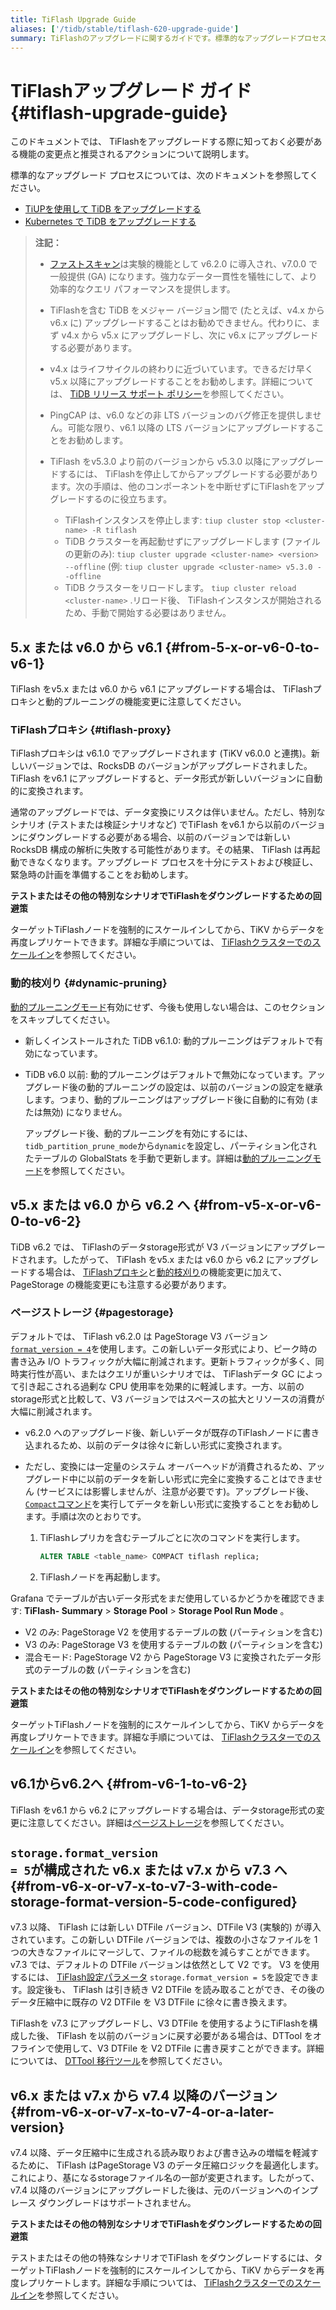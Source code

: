 ```yaml
---
title: TiFlash Upgrade Guide
aliases: ['/tidb/stable/tiflash-620-upgrade-guide']
summary: TiFlashのアップグレードに関するガイドです。標準的なアップグレードプロセスについては、別のドキュメントを参照してください。また、TiFlashを含むTiDBをメジャーバージョン間でアップグレードすることはお勧めできません。詳細については、TiDBリリースサポートポリシーを参照してください。また、TiFlashを停止してからアップグレードする必要があります。アップグレード後、TiFlashを再起動します。TiFlashのアップグレードには注意が必要です。
---
```


# TiFlashアップグレード ガイド {#tiflash-upgrade-guide}

このドキュメントでは、 TiFlashをアップグレードする際に知っておく必要がある機能の変更点と推奨されるアクションについて説明します。

標準的なアップグレード プロセスについては、次のドキュメントを参照してください。

-   [TiUPを使用して TiDB をアップグレードする](/upgrade-tidb-using-tiup.md)
-   [Kubernetes で TiDB をアップグレードする](https://docs.pingcap.com/tidb-in-kubernetes/stable/upgrade-a-tidb-cluster)

> **注記：**
>
> -   [ファストスキャン](/tiflash/use-fastscan.md)は実験的機能として v6.2.0 に導入され、v7.0.0 で一般提供 (GA) になります。強力なデータ一貫性を犠牲にして、より効率的なクエリ パフォーマンスを提供します。
>
> -   TiFlashを含む TiDB をメジャー バージョン間で (たとえば、v4.x から v6.x に) アップグレードすることはお勧めできません。代わりに、まず v4.x から v5.x にアップグレードし、次に v6.x にアップグレードする必要があります。
>
> -   v4.x はライフサイクルの終わりに近づいています。できるだけ早く v5.x 以降にアップグレードすることをお勧めします。詳細については、 [TiDB リリース サポート ポリシー](https://en.pingcap.com/tidb-release-support-policy/)を参照してください。
>
> -   PingCAP は、v6.0 などの非 LTS バージョンのバグ修正を提供しません。可能な限り、v6.1 以降の LTS バージョンにアップグレードすることをお勧めします。
>
> -   TiFlash をv5.3.0 より前のバージョンから v5.3.0 以降にアップグレードするには、 TiFlashを停止してからアップグレードする必要があります。次の手順は、他のコンポーネントを中断せずにTiFlashをアップグレードするのに役立ちます。
>
>     -   TiFlashインスタンスを停止します: `tiup cluster stop <cluster-name> -R tiflash`
>     -   TiDB クラスターを再起動せずにアップグレードします (ファイルの更新のみ): `tiup cluster upgrade <cluster-name> <version> --offline` (例: `tiup cluster upgrade <cluster-name> v5.3.0 --offline`
>     -   TiDB クラスターをリロードします。 `tiup cluster reload <cluster-name>` .リロード後、 TiFlashインスタンスが開始されるため、手動で開始する必要はありません。

## 5.x または v6.0 から v6.1 {#from-5-x-or-v6-0-to-v6-1}

TiFlash をv5.x または v6.0 から v6.1 にアップグレードする場合は、 TiFlashプロキシと動的プルーニングの機能変更に注意してください。

### TiFlashプロキシ {#tiflash-proxy}

TiFlashプロキシは v6.1.0 でアップグレードされます (TiKV v6.0.0 と連携)。新しいバージョンでは、RocksDB のバージョンがアップグレードされました。 TiFlash をv6.1 にアップグレードすると、データ形式が新しいバージョンに自動的に変換されます。

通常のアップグレードでは、データ変換にリスクは伴いません。ただし、特別なシナリオ (テストまたは検証シナリオなど) でTiFlash をv6.1 から以前のバージョンにダウングレードする必要がある場合、以前のバージョンでは新しい RocksDB 構成の解析に失敗する可能性があります。その結果、 TiFlash は再起動できなくなります。アップグレード プロセスを十分にテストおよび検証し、緊急時の計画を準備することをお勧めします。

**テストまたはその他の特別なシナリオでTiFlashをダウングレードするための回避策**

ターゲットTiFlashノードを強制的にスケールインしてから、TiKV からデータを再度レプリケートできます。詳細な手順については、 [TiFlashクラスターでのスケールイン](/scale-tidb-using-tiup.md#scale-in-a-tiflash-cluster)を参照してください。

### 動的枝刈り {#dynamic-pruning}

[動的プルーニングモード](/partitioned-table.md#dynamic-pruning-mode)有効にせず、今後も使用しない場合は、このセクションをスキップしてください。

-   新しくインストールされた TiDB v6.1.0: 動的プルーニングはデフォルトで有効になっています。

-   TiDB v6.0 以前: 動的プルーニングはデフォルトで無効になっています。アップグレード後の動的プルーニングの設定は、以前のバージョンの設定を継承します。つまり、動的プルーニングはアップグレード後に自動的に有効 (または無効) になりません。

    アップグレード後、動的プルーニングを有効にするには、 `tidb_partition_prune_mode`から`dynamic`を設定し、パーティション化されたテーブルの GlobalStats を手動で更新します。詳細は[動的プルーニングモード](/partitioned-table.md#dynamic-pruning-mode)を参照してください。

## v5.x または v6.0 から v6.2 へ {#from-v5-x-or-v6-0-to-v6-2}

TiDB v6.2 では、 TiFlashのデータstorage形式が V3 バージョンにアップグレードされます。したがって、 TiFlash をv5.x または v6.0 から v6.2 にアップグレードする場合は、 [TiFlashプロキシ](#tiflash-proxy)と[動的枝刈り](#dynamic-pruning)の機能変更に加えて、PageStorage の機能変更にも注意する必要があります。

### ページストレージ {#pagestorage}

デフォルトでは、 TiFlash v6.2.0 は PageStorage V3 バージョン[`format_version = 4`](/tiflash/tiflash-configuration.md#configure-the-tiflashtoml-file)を使用します。この新しいデータ形式により、ピーク時の書き込み I/O トラフィックが大幅に削減されます。更新トラフィックが多く、同時実行性が高い、またはクエリが重いシナリオでは、 TiFlashデータ GC によって引き起こされる過剰な CPU 使用率を効果的に軽減します。一方、以前のstorage形式と比較して、V3 バージョンではスペースの拡大とリソースの消費が大幅に削減されます。

-   v6.2.0 へのアップグレード後、新しいデータが既存のTiFlashノードに書き込まれるため、以前のデータは徐々に新しい形式に変換されます。
-   ただし、変換には一定量のシステム オーバーヘッドが消費されるため、アップグレード中に以前のデータを新しい形式に完全に変換することはできません (サービスには影響しませんが、注意が必要です)。アップグレード後、 [`Compact`コマンド](/sql-statements/sql-statement-alter-table-compact.md)を実行してデータを新しい形式に変換することをお勧めします。手順は次のとおりです。

    1.  TiFlashレプリカを含むテーブルごとに次のコマンドを実行します。

        ```sql
        ALTER TABLE <table_name> COMPACT tiflash replica;
        ```

    2.  TiFlashノードを再起動します。

Grafana でテーブルが古いデータ形式をまだ使用しているかどうかを確認できます: **TiFlash- Summary** &gt; **Storage Pool** &gt; **Storage Pool Run Mode** 。

-   V2 のみ: PageStorage V2 を使用するテーブルの数 (パーティションを含む)
-   V3 のみ: PageStorage V3 を使用するテーブルの数 (パーティションを含む)
-   混合モード: PageStorage V2 から PageStorage V3 に変換されたデータ形式のテーブルの数 (パーティションを含む)

**テストまたはその他の特別なシナリオでTiFlashをダウングレードするための回避策**

ターゲットTiFlashノードを強制的にスケールインしてから、TiKV からデータを再度レプリケートできます。詳細な手順については、 [TiFlashクラスターでのスケールイン](/scale-tidb-using-tiup.md#scale-in-a-tiflash-cluster)を参照してください。

## v6.1からv6.2へ {#from-v6-1-to-v6-2}

TiFlash をv6.1 から v6.2 にアップグレードする場合は、データstorage形式の変更に注意してください。詳細は[ページストレージ](#pagestorage)を参照してください。

## <code>storage.format_version = 5</code>が構成された v6.x または v7.x から v7.3 へ {#from-v6-x-or-v7-x-to-v7-3-with-code-storage-format-version-5-code-configured}

v7.3 以降、 TiFlash には新しい DTFile バージョン、DTFile V3 (実験的) が導入されています。この新しい DTFile バージョンでは、複数の小さなファイルを 1 つの大きなファイルにマージして、ファイルの総数を減らすことができます。 v7.3 では、デフォルトの DTFile バージョンは依然として V2 です。 V3 を使用するには、 [TiFlash設定パラメータ](/tiflash/tiflash-configuration.md) `storage.format_version = 5`を設定できます。設定後も、 TiFlash は引き続き V2 DTFile を読み取ることができ、その後のデータ圧縮中に既存の V2 DTFile を V3 DTFile に徐々に書き換えます。

TiFlashを v7.3 にアップグレードし、V3 DTFile を使用するようにTiFlashを構成した後、 TiFlash を以前のバージョンに戻す必要がある場合は、DTTool をオフラインで使用して、V3 DTFile を V2 DTFile に書き戻すことができます。詳細については、 [DTTool 移行ツール](/tiflash/tiflash-command-line-flags.md#dttool-migrate)を参照してください。

## v6.x または v7.x から v7.4 以降のバージョン {#from-v6-x-or-v7-x-to-v7-4-or-a-later-version}

v7.4 以降、データ圧縮中に生成される読み取りおよび書き込みの増幅を軽減するために、 TiFlash はPageStorage V3 のデータ圧縮ロジックを最適化します。これにより、基になるstorageファイル名の一部が変更されます。したがって、v7.4 以降のバージョンにアップグレードした後は、元のバージョンへのインプレース ダウングレードはサポートされません。

**テストまたはその他の特別なシナリオでTiFlashをダウングレードするための回避策**

テストまたはその他の特殊なシナリオでTiFlash をダウングレードするには、ターゲットTiFlashノードを強制的にスケールインしてから、TiKV からデータを再度レプリケートします。詳細な手順については、 [TiFlashクラスターでのスケールイン](/scale-tidb-using-tiup.md#scale-in-a-tiflash-cluster)を参照してください。

